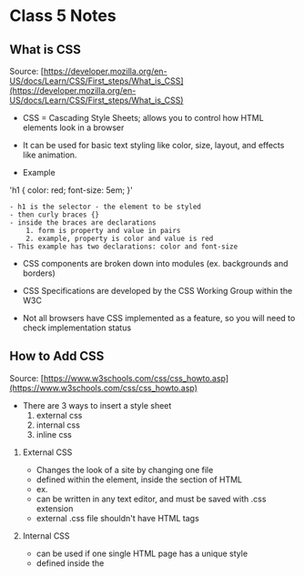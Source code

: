 
# Class 5 Notes

## What is CSS

Source: [https://developer.mozilla.org/en-US/docs/Learn/CSS/First_steps/What_is_CSS](https://developer.mozilla.org/en-US/docs/Learn/CSS/First_steps/What_is_CSS)

* CSS = Cascading Style Sheets; allows you to control how HTML elements look in a browser

* It can be used for basic text styling like color, size, layout, and effects like animation.

* Example

'h1 {
    color: red;
    font-size: 5em;
}'

    - h1 is the selector - the element to be styled
    - then curly braces {}
    - inside the braces are declarations 
        1. form is property and value in pairs
        2. example, property is color and value is red
    - This example has two declarations: color and font-size

* CSS components are broken down into modules (ex. backgrounds and borders)

* CSS Specifications are developed by the CSS Working Group within the W3C

* Not all browsers have CSS implemented as a feature, so you will need to check implementation status


## How to Add CSS

Source: [https://www.w3schools.com/css/css_howto.asp](https://www.w3schools.com/css/css_howto.asp)

* There are 3 ways to insert a style sheet
    1. external css
    2. internal css
    3. inline css

1. External CSS
    * Changes the look of a site by changing one file
    * defined within the <link> element, inside the <head> section of HTML
    * ex. <link rel="stylesheet" href="mystyle.css">
    * can be written in any text editor, and must be saved with .css extension
    * external .css file shouldn't have HTML tags

2. Internal CSS
    * can be used if one single HTML page has a unique style
    * defined inside the <style> element, inside the head section

3. Inline CSS
    * used to apply a unique style for a single element
    * add the style attribute to the relevant element; style attribute can contain any CSS property

* Multiple Style Sheets: if some properties have been defined for the same selctor/element in different style sheets, the value from the last read style sheet will be used.

* Cascading Order: with more than one style specified for an HTML element, the following rules will apply:
    1. Inline style - inside HTML element
    2. External and internal style sheets (in the head section)
    3. Browser default


## CSS Color

Source: 